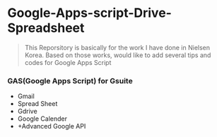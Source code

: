 # Google-Apps-script-Drive-Spreadsheet
> This Reporsitory is basically for the work I have done in Nielsen Korea.
> Based on those works, would like to add several tips and codes for Google Apps Script

### GAS(Google Apps Script) for Gsuite
- Gmail
- Spread Sheet
- Gdrive
- Google Calender
- +Advanced Google API
